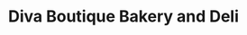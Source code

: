 ---
title: "Diva Boutique Bakery and Deli"
url: /ballinspittle/diva-boutique-bakery-and-deli/
shop: Bäckerei
---